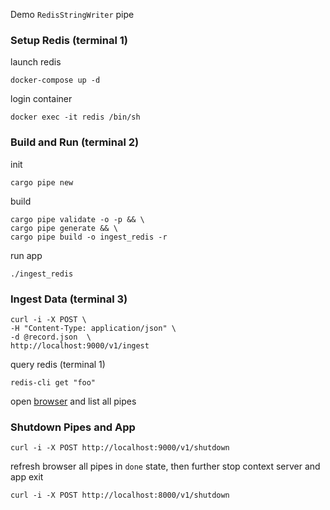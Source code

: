 Demo `RedisStringWriter` pipe
### Setup Redis (terminal 1)
launch redis
```
docker-compose up -d
```
login container
```
docker exec -it redis /bin/sh
```
### Build and Run (terminal 2)
init
```
cargo pipe new
```
build
```
cargo pipe validate -o -p && \
cargo pipe generate && \
cargo pipe build -o ingest_redis -r
```
run app
```
./ingest_redis
```
### Ingest Data (terminal 3)
```
curl -i -X POST \
-H "Content-Type: application/json" \
-d @record.json  \
http://localhost:9000/v1/ingest
```
query redis (terminal 1)
```
redis-cli get "foo"
```
open [browser](http://localhost:8000/v1/pipe) and list all pipes
### Shutdown Pipes and App
```
curl -i -X POST http://localhost:9000/v1/shutdown
```
refresh browser all pipes in `done` state, then further stop context server and app exit
```
curl -i -X POST http://localhost:8000/v1/shutdown
```